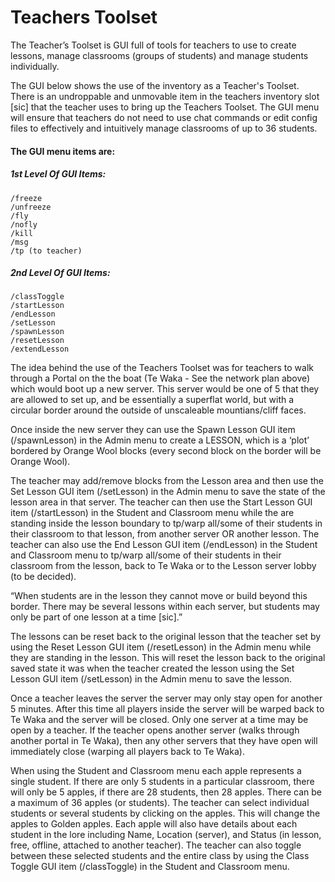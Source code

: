 # Teachers Toolset

The Teacher’s Toolset is GUI full of tools for teachers to use to create lessons, manage classrooms (groups of students) and manage students individually. 

The GUI below shows the use of the inventory as a Teacher's Toolset. There is an undroppable and unmovable item in the teachers inventory slot [sic] that the teacher uses to bring up the Teachers Toolset. The GUI menu will ensure that teachers do not need to use chat commands or edit config files to effectively and intuitively manage classrooms of up to 36 students. 

#### The GUI menu items are:

##### 1st Level Of GUI Items:

```
/freeze
/unfreeze
/fly
/nofly
/kill
/msg
/tp (to teacher)
```

##### 2nd Level Of GUI Items:

```
/classToggle
/startLesson
/endLesson
/setLesson
/spawnLesson
/resetLesson
/extendLesson
```

The idea behind the use of the Teachers Toolset was for teachers to walk through a Portal on the the boat (Te Waka - See the network plan above) which would boot up a new server. This server would be one of 5 that they are allowed to set up, and be essentially a superflat world, but with a circular border around the outside of unscaleable mountians/cliff faces. 

Once inside the new server they can use the Spawn Lesson GUI item (/spawnLesson) in the Admin menu to create a LESSON, which is a ‘plot’ bordered by Orange Wool blocks (every second block on the border will be Orange Wool). 

The teacher may add/remove blocks from the Lesson area and then use the Set Lesson GUI item (/setLesson) in the Admin menu to save the state of the lesson area in that server. The teacher can then use the Start Lesson GUI item (/startLesson) in the Student and Classroom menu while the are standing inside the lesson boundary to tp/warp all/some of their students in their classroom to that lesson, from another server OR another lesson. The teacher can also use the End Lesson GUI item (/endLesson) in the Student and Classroom menu to tp/warp all/some of their students in their classroom from the lesson, back to Te Waka or to the Lesson server lobby (to be decided).

“When students are in the lesson they cannot move or build beyond this border. There may be several lessons within each server, but students may only be part of one lesson at a time [sic].” 

The lessons can be reset back to the original lesson that the teacher set by using the Reset Lesson GUI item (/resetLesson) in the Admin menu while they are standing in the lesson. This will reset the lesson back to the original saved state it was when the teacher created the lesson using the Set Lesson GUI item (/setLesson) in the Admin menu to save the lesson.

Once a teacher leaves the server the server may only stay open for another 5 minutes. After this time all players inside the server will be warped back to Te Waka and the server will be closed. Only one server at a time may be open by a teacher. If the teacher opens another server (walks through another portal in Te Waka), then any other servers that they have open will immediately close (warping all players back to Te Waka).  

When using the Student and Classroom menu each apple represents a single student. If there are only 5 students in a particular classroom, there will only be 5 apples, if there are 28 students, then 28 apples. There can be a maximum of 36 apples (or students). The teacher can select individual students or several students by clicking on the apples. This will change the apples to Golden apples. Each apple will also have details about each student in the lore including Name, Location (server), and Status (in lesson, free, offline, attached to another teacher). The teacher can also toggle between these selected students and the entire class by using the Class Toggle GUI item (/classToggle) in the Student and Classroom menu. 	
